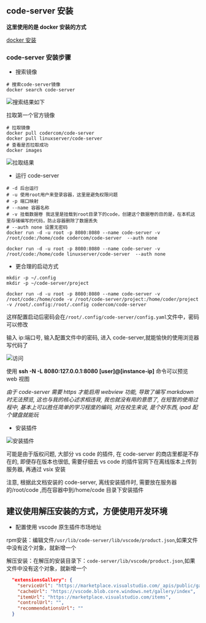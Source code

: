 ## code-server 安装

**这里使用的是 docker 安装的方式**

[docker 安装](https://www.runoob.com/docker/centos-docker-install.html)

### code-server 安装步骤

- 搜索镜像

```shell
# 搜索code-server镜像
docker search code-server
```

![搜索结果如下](https://study-note-huang.oss-cn-beijing.aliyuncs.com/img/2021-08-07-13-13-04.png)

拉取第一个官方镜像

```shell
# 拉取镜像
docker pull codercom/code-server
docker pull linuxserver/code-server
# 查看是否拉取成功
docker images
```

![拉取结果](https://study-note-huang.oss-cn-beijing.aliyuncs.com/img/2021-08-07-13-19-59.png)

- 运行 code-server

```shell
# -d 后台运行
# -u 使用root用户来登录容器，这里是避免权限问题
# -p 端口映射
# --name 容器名称
# -v 挂载数据卷 我这里是挂载到root目录下的code，创建这个数据卷的目的是，在本机这里存储编写的代码，防止容器删除了数据丢失
# --auth none 设置无密码
docker run -d -u root -p 8080:8080 --name code-server -v /root/code:/home/code codercom/code-server  --auth none

docker run -d -u root -p 8080:8080 --name code-server -v /root/code:/home/code linuxserver/code-server  --auth none
```

- 更合理的启动方式

```shell
mkdir -p ~/.config
mkdir -p ~/code-server/project

docker run -d -u root -p 8080:8080 --name code-server -v /root/code:/home/code -v /root/code-server/project:/home/coder/project -v /root/.config:/root/.config codercom/code-server
```

这样配置启动后密码会在`/root/.config/code-server/config.yaml`文件中，密码可以修改

输入 ip:端口号, 输入配置文件中的密码, 进入 code-server,就能愉快的使用浏览器写代码了

![访问](https://study-note-huang.oss-cn-beijing.aliyuncs.com/img/2021-08-07-13-27-45.png)

使用 **ssh -N -L 8080:127.0.0.1:8080 [user]@[instance-ip]** 命令可以预览 web 视图

_由于 code-server 需要 https 才能启用 webview 功能, 导致了编写 markdown 时无法预览, 这也与我的核心述求相违背, 我也就没有用的意愿了, 在短暂的使用过程中, 基本上可以胜任简单的学习程度的编码, 对在校生来说, 是个好东西, ipad 配个键盘就能玩_

- 安装插件

![安装插件](https://study-note-huang.oss-cn-beijing.aliyuncs.com/img/2021-08-07-13-33-00.png)

可能是由于版权问题, 大部分 vs code 的插件, 在 code-server 的商店里都是不存在的, 即便存在版本也很低, 需要仔细去 vs code 的插件官网下在离线版本上传到服务器, 再通过 vsix 安装

注意, 根据此文档安装的 code-server, 离线安装插件时, 需要放在服务器的/root/code ,而在容器中到/home/code 目录下安装插件


## 建议使用解压安装的方式，方便使用开发环境

- 配置使用 vscode 原生插件市场地址

rpm安装：编辑文件`/usr/lib/code-server/lib/vscode/product.json`,如果文件中没有这个对象，就新增一个  

解压安装：在解压的安装目录下：`code-server/lib/vscode/product.json`,如果文件中没有这个对象，就新增一个  

```json
  "extensionsGallery": {
    "serviceUrl": "https://marketplace.visualstudio.com/_apis/public/gallery",
    "cacheUrl": "https://vscode.blob.core.windows.net/gallery/index",
    "itemUrl": "https://marketplace.visualstudio.com/items",
    "controlUrl": "",
    "recommendationsUrl": ""
  }
```
